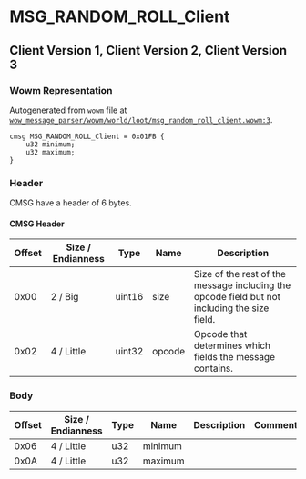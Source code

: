 # MSG_RANDOM_ROLL_Client

## Client Version 1, Client Version 2, Client Version 3

### Wowm Representation

Autogenerated from `wowm` file at [`wow_message_parser/wowm/world/loot/msg_random_roll_client.wowm:3`](https://github.com/gtker/wow_messages/tree/main/wow_message_parser/wowm/world/loot/msg_random_roll_client.wowm#L3).
```rust,ignore
cmsg MSG_RANDOM_ROLL_Client = 0x01FB {
    u32 minimum;
    u32 maximum;
}
```
### Header

CMSG have a header of 6 bytes.

#### CMSG Header

| Offset | Size / Endianness | Type   | Name   | Description |
| ------ | ----------------- | ------ | ------ | ----------- |
| 0x00   | 2 / Big           | uint16 | size   | Size of the rest of the message including the opcode field but not including the size field.|
| 0x02   | 4 / Little        | uint32 | opcode | Opcode that determines which fields the message contains.|

### Body

| Offset | Size / Endianness | Type | Name | Description | Comment |
| ------ | ----------------- | ---- | ---- | ----------- | ------- |
| 0x06 | 4 / Little | u32 | minimum |  |  |
| 0x0A | 4 / Little | u32 | maximum |  |  |

